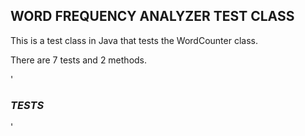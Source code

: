<h2>WORD FREQUENCY ANALYZER TEST CLASS</h2>

This is a test class in Java that tests the WordCounter class.

There are 7 tests and 2 methods.

'<h3>***TESTS***</h3>'

